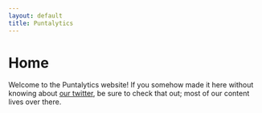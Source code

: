 ```yaml
---
layout: default
title: Puntalytics
---
```

# Home

Welcome to the Puntalytics website! If you somehow made it here without knowing about [our twitter]("https://twitter.com/ThePuntRunts"), be sure to check that out; most of our content lives over there.
